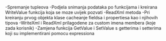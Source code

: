 -Spremanje tupleova
-Podjela snimanja podataka po funkcijama i kreirana WriteValue funkcija koja se moze uvijek pozvati
-ReadXml metoda
-Pri kreiranju prvog objekta klase cacheanje fieldsa i propertiesa kao i njihovih tipova
-WriteXml i ReadXml prilagodene za custom imena membera (koje zada korisnik)
-Zamjena funkcija GetValue i SetValue s getterima i setterima koji su implementirani pomocu expressiona
